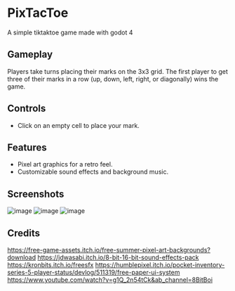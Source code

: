 # PixTacToe

A simple tiktaktoe game made with godot 4

## Gameplay

Players take turns placing their marks on the 3x3 grid. The first player to get three of their marks in a row (up, down, left, right, or diagonally) wins the game.

## Controls

- Click on an empty cell to place your mark.

## Features

- Pixel art graphics for a retro feel.
- Customizable sound effects and background music.

## Screenshots

![image](https://github.com/JASHiNSENNiN/godot_pixel_tiktaktoe/assets/95284497/9c9c1415-78ba-4d30-ba9b-3825e1f91880)
![image](https://github.com/JASHiNSENNiN/godot_pixel_tiktaktoe/assets/95284497/0664f150-ce25-4fd4-8ac8-352333dd1152)
![image](https://github.com/JASHiNSENNiN/godot_pixel_tiktaktoe/assets/95284497/761ba6e6-9ebd-4f54-84b0-cf929c264040)


## Credits

https://free-game-assets.itch.io/free-summer-pixel-art-backgrounds?download
https://jdwasabi.itch.io/8-bit-16-bit-sound-effects-pack
https://kronbits.itch.io/freesfx
https://humblepixel.itch.io/pocket-inventory-series-5-player-status/devlog/511319/free-paper-ui-system
https://www.youtube.com/watch?v=g1Q_2n54tCk&ab_channel=8BitBoi

